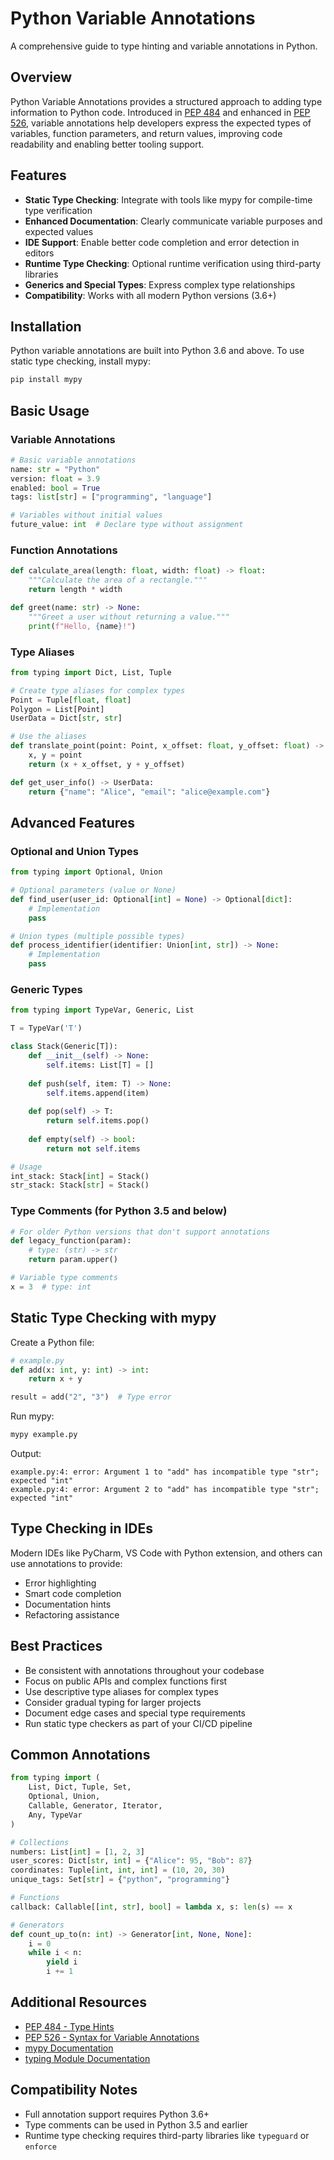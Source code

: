 # Python Variable Annotations

A comprehensive guide to type hinting and variable annotations in Python.

## Overview

Python Variable Annotations provides a structured approach to adding type information to Python code. Introduced in [PEP 484](https://www.python.org/dev/peps/pep-0484/) and enhanced in [PEP 526](https://www.python.org/dev/peps/pep-0526/), variable annotations help developers express the expected types of variables, function parameters, and return values, improving code readability and enabling better tooling support.

## Features

- **Static Type Checking**: Integrate with tools like mypy for compile-time type verification
- **Enhanced Documentation**: Clearly communicate variable purposes and expected values
- **IDE Support**: Enable better code completion and error detection in editors
- **Runtime Type Checking**: Optional runtime verification using third-party libraries
- **Generics and Special Types**: Express complex type relationships
- **Compatibility**: Works with all modern Python versions (3.6+)

## Installation

Python variable annotations are built into Python 3.6 and above. To use static type checking, install mypy:

```bash
pip install mypy
```

## Basic Usage

### Variable Annotations

```python
# Basic variable annotations
name: str = "Python"
version: float = 3.9
enabled: bool = True
tags: list[str] = ["programming", "language"]

# Variables without initial values
future_value: int  # Declare type without assignment
```

### Function Annotations

```python
def calculate_area(length: float, width: float) -> float:
    """Calculate the area of a rectangle."""
    return length * width

def greet(name: str) -> None:
    """Greet a user without returning a value."""
    print(f"Hello, {name}!")
```

### Type Aliases

```python
from typing import Dict, List, Tuple

# Create type aliases for complex types
Point = Tuple[float, float]
Polygon = List[Point]
UserData = Dict[str, str]

# Use the aliases
def translate_point(point: Point, x_offset: float, y_offset: float) -> Point:
    x, y = point
    return (x + x_offset, y + y_offset)

def get_user_info() -> UserData:
    return {"name": "Alice", "email": "alice@example.com"}
```

## Advanced Features

### Optional and Union Types

```python
from typing import Optional, Union

# Optional parameters (value or None)
def find_user(user_id: Optional[int] = None) -> Optional[dict]:
    # Implementation
    pass

# Union types (multiple possible types)
def process_identifier(identifier: Union[int, str]) -> None:
    # Implementation
    pass
```

### Generic Types

```python
from typing import TypeVar, Generic, List

T = TypeVar('T')

class Stack(Generic[T]):
    def __init__(self) -> None:
        self.items: List[T] = []
    
    def push(self, item: T) -> None:
        self.items.append(item)
    
    def pop(self) -> T:
        return self.items.pop()
    
    def empty(self) -> bool:
        return not self.items

# Usage
int_stack: Stack[int] = Stack()
str_stack: Stack[str] = Stack()
```

### Type Comments (for Python 3.5 and below)

```python
# For older Python versions that don't support annotations
def legacy_function(param):
    # type: (str) -> str
    return param.upper()

# Variable type comments
x = 3  # type: int
```

## Static Type Checking with mypy

Create a Python file:

```python
# example.py
def add(x: int, y: int) -> int:
    return x + y

result = add("2", "3")  # Type error
```

Run mypy:

```bash
mypy example.py
```

Output:
```
example.py:4: error: Argument 1 to "add" has incompatible type "str"; expected "int"
example.py:4: error: Argument 2 to "add" has incompatible type "str"; expected "int"
```

## Type Checking in IDEs

Modern IDEs like PyCharm, VS Code with Python extension, and others can use annotations to provide:

- Error highlighting
- Smart code completion
- Documentation hints
- Refactoring assistance

## Best Practices

- Be consistent with annotations throughout your codebase
- Focus on public APIs and complex functions first
- Use descriptive type aliases for complex types
- Consider gradual typing for larger projects
- Document edge cases and special type requirements
- Run static type checkers as part of your CI/CD pipeline

## Common Annotations

```python
from typing import (
    List, Dict, Tuple, Set,
    Optional, Union,
    Callable, Generator, Iterator,
    Any, TypeVar
)

# Collections
numbers: List[int] = [1, 2, 3]
user_scores: Dict[str, int] = {"Alice": 95, "Bob": 87}
coordinates: Tuple[int, int, int] = (10, 20, 30)
unique_tags: Set[str] = {"python", "programming"}

# Functions
callback: Callable[[int, str], bool] = lambda x, s: len(s) == x

# Generators
def count_up_to(n: int) -> Generator[int, None, None]:
    i = 0
    while i < n:
        yield i
        i += 1
```

## Additional Resources

- [PEP 484 - Type Hints](https://www.python.org/dev/peps/pep-0484/)
- [PEP 526 - Syntax for Variable Annotations](https://www.python.org/dev/peps/pep-0526/)
- [mypy Documentation](https://mypy.readthedocs.io/)
- [typing Module Documentation](https://docs.python.org/3/library/typing.html)

## Compatibility Notes

- Full annotation support requires Python 3.6+
- Type comments can be used in Python 3.5 and earlier
- Runtime type checking requires third-party libraries like `typeguard` or `enforce`

